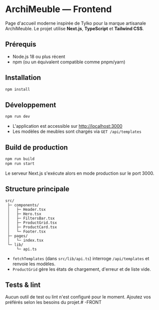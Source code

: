 # ArchiMeuble — Frontend

Page d'accueil moderne inspirée de Tylko pour la marque artisanale ArchiMeuble. Le projet utilise **Next.js**, **TypeScript** et **Tailwind CSS**.

## Prérequis

- Node.js 18 ou plus récent
- npm (ou un équivalent compatible comme pnpm/yarn)

## Installation

```bash
npm install
```

## Développement

```bash
npm run dev
```

- L'application est accessible sur [http://localhost:3000](http://localhost:3000)
- Les modèles de meubles sont chargés via `GET /api/templates`

## Build de production

```bash
npm run build
npm run start
```

Le serveur Next.js s'exécute alors en mode production sur le port 3000.

## Structure principale

```
src/
 ├─ components/
 │   ├─ Header.tsx
 │   ├─ Hero.tsx
 │   ├─ FiltersBar.tsx
 │   ├─ ProductGrid.tsx
 │   ├─ ProductCard.tsx
 │   └─ Footer.tsx
 ├─ pages/
 │   └─ index.tsx
 └─ lib/
     └─ api.ts
```

- `fetchTemplates` (dans `src/lib/api.ts`) interroge `/api/templates` et renvoie les modèles.
- `ProductGrid` gère les états de chargement, d'erreur et de liste vide.

## Tests & lint

Aucun outil de test ou lint n'est configuré pour le moment. Ajoutez vos préférés selon les besoins du projet.#   - F R O N T  
 
